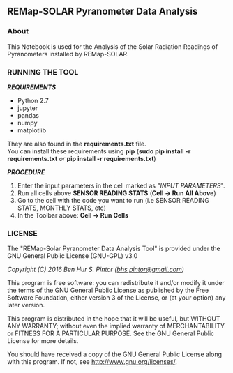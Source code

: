 ## REMap-SOLAR Pyranometer Data Analysis
### About
This Notebook is used for the Analysis of the Solar Radiation Readings of Pyranometers installed by REMap-SOLAR.

### RUNNING THE TOOL
_**REQUIREMENTS**_

* Python 2.7
* jupyter
* pandas
* numpy
* matplotlib

They are also found in the __requirements.txt__ file.  
You can install these requirements using __pip__ (__sudo pip install -r requirements.txt__ _or_ __pip install -r requirements.txt__)  

_**PROCEDURE**_

1. Enter the input parameters in the cell marked as "_INPUT PARAMETERS_".
2. Run all cells above __SENSOR READING STATS__ (__Cell -> Run All Above__)
3. Go to the cell with the code you want to run (i.e SENSOR READING STATS, MONTHLY STATS, etc)
4. In the Toolbar above: __Cell -> Run Cells__


### LICENSE  
The "REMap-Solar Pyranometer Data Analysis Tool" is provided under the GNU General Public License (GNU-GPL) v3.0

_Copyright (C) 2016 Ben Hur S. Pintor (bhs.pintor@gmail.com)_

This program is free software: you can redistribute it and/or modify it under the terms of the GNU General Public License as published by the Free Software Foundation, either version 3 of the License, or (at your option) any later version.

This program is distributed in the hope that it will be useful, but WITHOUT ANY WARRANTY; without even the implied warranty of MERCHANTABILITY or FITNESS FOR A PARTICULAR PURPOSE.  See the GNU General Public License for more details.

You should have received a copy of the GNU General Public License along with this program.  If not, see <http://www.gnu.org/licenses/>.

